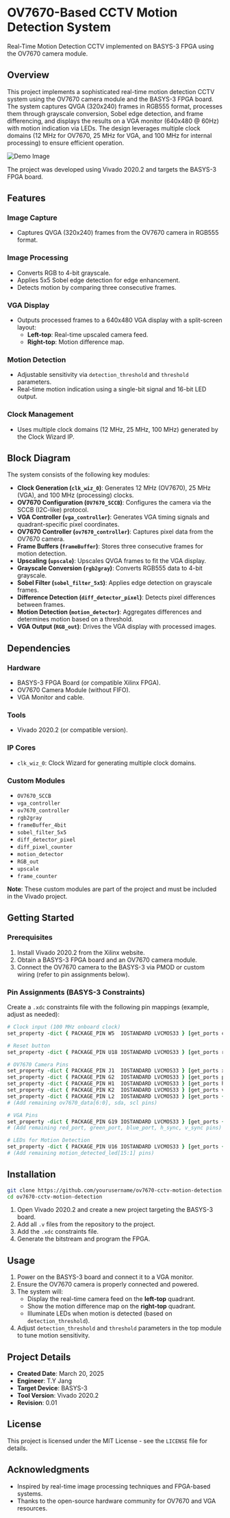 # OV7670-Based CCTV Motion Detection System

Real-Time Motion Detection CCTV implemented on BASYS-3 FPGA using the OV7670 camera module.

## Overview

This project implements a sophisticated real-time motion detection CCTV system using the OV7670 camera module and the BASYS-3 FPGA board. The system captures QVGA (320x240) frames in RGB555 format, processes them through grayscale conversion, Sobel edge detection, and frame differencing, and displays the results on a VGA monitor (640x480 @ 60Hz) with motion indication via LEDs. The design leverages multiple clock domains (12 MHz for OV7670, 25 MHz for VGA, and 100 MHz for internal processing) to ensure efficient operation.

![Demo Image](Motion_detection_sobel_grayscale/demo/demo.png)

The project was developed using Vivado 2020.2 and targets the BASYS-3 FPGA board.

## Features

### Image Capture
- Captures QVGA (320x240) frames from the OV7670 camera in RGB555 format.

### Image Processing
- Converts RGB to 4-bit grayscale.
- Applies 5x5 Sobel edge detection for edge enhancement.
- Detects motion by comparing three consecutive frames.

### VGA Display
- Outputs processed frames to a 640x480 VGA display with a split-screen layout:
  - **Left-top**: Real-time upscaled camera feed.
  - **Right-top**: Motion difference map.

### Motion Detection
- Adjustable sensitivity via `detection_threshold` and `threshold` parameters.
- Real-time motion indication using a single-bit signal and 16-bit LED output.

### Clock Management
- Uses multiple clock domains (12 MHz, 25 MHz, 100 MHz) generated by the Clock Wizard IP.

## Block Diagram

The system consists of the following key modules:

- **Clock Generation (`clk_wiz_0`)**: Generates 12 MHz (OV7670), 25 MHz (VGA), and 100 MHz (processing) clocks.
- **OV7670 Configuration (`OV7670_SCCB`)**: Configures the camera via the SCCB (I2C-like) protocol.
- **VGA Controller (`vga_controller`)**: Generates VGA timing signals and quadrant-specific pixel coordinates.
- **OV7670 Controller (`ov7670_controller`)**: Captures pixel data from the OV7670 camera.
- **Frame Buffers (`frameBuffer`)**: Stores three consecutive frames for motion detection.
- **Upscaling (`upscale`)**: Upscales QVGA frames to fit the VGA display.
- **Grayscale Conversion (`rgb2gray`)**: Converts RGB555 data to 4-bit grayscale.
- **Sobel Filter (`sobel_filter_5x5`)**: Applies edge detection on grayscale frames.
- **Difference Detection (`diff_detector_pixel`)**: Detects pixel differences between frames.
- **Motion Detection (`motion_detector`)**: Aggregates differences and determines motion based on a threshold.
- **VGA Output (`RGB_out`)**: Drives the VGA display with processed images.

## Dependencies

### Hardware
- BASYS-3 FPGA Board (or compatible Xilinx FPGA).
- OV7670 Camera Module (without FIFO).
- VGA Monitor and cable.

### Tools
- Vivado 2020.2 (or compatible version).

### IP Cores
- `clk_wiz_0`: Clock Wizard for generating multiple clock domains.

### Custom Modules
- `OV7670_SCCB`
- `vga_controller`
- `ov7670_controller`
- `rgb2gray`
- `frameBuffer_4bit`
- `sobel_filter_5x5`
- `diff_detector_pixel`
- `diff_pixel_counter`
- `motion_detector`
- `RGB_out`
- `upscale`
- `frame_counter`

**Note**: These custom modules are part of the project and must be included in the Vivado project.

## Getting Started

### Prerequisites
1. Install Vivado 2020.2 from the Xilinx website.
2. Obtain a BASYS-3 FPGA board and an OV7670 camera module.
3. Connect the OV7670 camera to the BASYS-3 via PMOD or custom wiring (refer to pin assignments below).

### Pin Assignments (BASYS-3 Constraints)

Create a `.xdc` constraints file with the following pin mappings (example, adjust as needed):

```tcl
# Clock input (100 MHz onboard clock)
set_property -dict { PACKAGE_PIN W5  IOSTANDARD LVCMOS33 } [get_ports clk]

# Reset button
set_property -dict { PACKAGE_PIN U18 IOSTANDARD LVCMOS33 } [get_ports reset]

# OV7670 Camera Pins
set_property -dict { PACKAGE_PIN J1  IOSTANDARD LVCMOS33 } [get_ports xclk]
set_property -dict { PACKAGE_PIN G2  IOSTANDARD LVCMOS33 } [get_ports pclk]
set_property -dict { PACKAGE_PIN H1  IOSTANDARD LVCMOS33 } [get_ports href]
set_property -dict { PACKAGE_PIN K2  IOSTANDARD LVCMOS33 } [get_ports vref]
set_property -dict { PACKAGE_PIN L2  IOSTANDARD LVCMOS33 } [get_ports {ov7670_data[7]}]
# (Add remaining ov7670_data[6:0], sda, scl pins)

# VGA Pins
set_property -dict { PACKAGE_PIN G19 IOSTANDARD LVCMOS33 } [get_ports {red_port[3]}]
# (Add remaining red_port, green_port, blue_port, h_sync, v_sync pins)

# LEDs for Motion Detection
set_property -dict { PACKAGE_PIN U16 IOSTANDARD LVCMOS33 } [get_ports {motion_detected_led[0]}]
# (Add remaining motion_detected_led[15:1] pins)
```

## Installation

```sh
git clone https://github.com/yourusername/ov7670-cctv-motion-detection.git
cd ov7670-cctv-motion-detection
```

1. Open Vivado 2020.2 and create a new project targeting the BASYS-3 board.
2. Add all `.v` files from the repository to the project.
3. Add the `.xdc` constraints file.
4. Generate the bitstream and program the FPGA.

## Usage

1. Power on the BASYS-3 board and connect it to a VGA monitor.
2. Ensure the OV7670 camera is properly connected and powered.
3. The system will:
   - Display the real-time camera feed on the **left-top** quadrant.
   - Show the motion difference map on the **right-top** quadrant.
   - Illuminate LEDs when motion is detected (based on `detection_threshold`).
4. Adjust `detection_threshold` and `threshold` parameters in the top module to tune motion sensitivity.

## Project Details

- **Created Date**: March 20, 2025
- **Engineer**: T.Y Jang
- **Target Device**: BASYS-3
- **Tool Version**: Vivado 2020.2
- **Revision**: 0.01

## License

This project is licensed under the MIT License - see the `LICENSE` file for details.

## Acknowledgments

- Inspired by real-time image processing techniques and FPGA-based systems.
- Thanks to the open-source hardware community for OV7670 and VGA resources.

